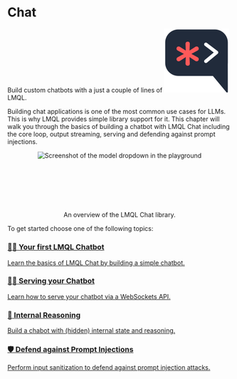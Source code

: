 # Chat
<div class="subtitle">Build custom chatbots with a just a couple of lines of <img class="inline-logo" src="/lmql.svg"/> LMQL.</div>

Building chat applications is one of the most common use cases for LLMs. This is why LMQL provides simple library support for it. This chapter will walk you through the basics of building a chatbot with LMQL Chat including the core loop, output streaming, serving and defending against prompt injections.

<figure align="center" style="width: 100%; margin: auto;" alt="Screenshot of the model dropdown in the playground">
    <img style="min-height: 100pt" src="https://github.com/eth-sri/lmql/assets/17903049/3f24b964-b9b6-4c50-acaa-b38e54554506" alt="Screenshot of the model dropdown in the playground"/>
    <figcaption>An overview of the LMQL Chat library.</figcaption>
</figure>

To get started choose one of the following topics:

<div class="grid">
    <div class="grid-item-card">
        <a href="./chat/overview.html">
        <h3>👶🏽 Your first LMQL Chatbot</h3>
        <p>Learn the basics of LMQL Chat by building a simple chatbot.</p>
        </a>
    </div>
    <div class="grid-item-card">
        <a href="./chat/serving.html">
        <h3>🏄‍♀️ Serving your Chatbot</h3>
        <p>Learn how to serve your chatbot via a WebSockets API.</p></a>
    </div>
    <div class="grid-item-card">
        <a href="./chat/internal.html">
        <h3>🧠 Internal Reasoning</h3>
        <p>Build a chabot with (hidden) internal state and reasoning.</p>
        </a>
    </div>
    <div class="grid-item-card">
        <a href="./chat/defend.html">
        <h3>🛡️ Defend against Prompt Injections</h3>
        <p>Perform input sanitization to defend against prompt injection attacks.</p>
        </a>
    </div>
</div>